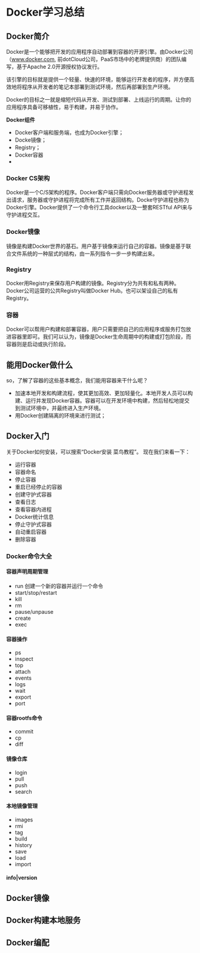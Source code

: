 # Docker学习总结

## Docker简介
Docker是一个能够把开发的应用程序自动部署到容器的开源引擎。由Docker公司（www.docker.com, 前dotCloud公司，PaaS市场中的老牌提供商）的团队编写，基于Apache  2.0开源授权协议发行。

该引擎的目标就是提供一个轻量、快速的环境，能够运行开发者的程序，并方便高效地将程序从开发者的笔记本部署到测试环境，然后再部署到生产环境。

Docker的目标之一就是缩短代码从开发、测试到部署、上线运行的周期。让你的应用程序具备可移植性，易于构建，并易于协作。

**Docker组件**
- Docker客户端和服务端，也成为Docker引擎；
- Docke镜像；
- Registry；
- Docker容器
- 
### Docker CS架构
Docker是一个C/S架构的程序。Docker客户端只需向Docker服务器或守护进程发出请求，服务器或守护进程将完成所有工作并返回结构。Docke守护进程也称为Docker引擎。Docker提供了一个命令行工具docker以及一整套RESTful API来与守护进程交互。

### Docker镜像
镜像是构建Docker世界的基石。用户基于镜像来运行自己的容器。镜像是基于联合文件系统的一种层式的结构，由一系列指令一步一步构建出来。

### Registry
Docker用Registry来保存用户构建的镜像。Registry分为共有和私有两种。Docker公司运营的公共Registry叫做Docker Hub。也可以架设自己的私有Registry。

### 容器
Docker可以帮用户构建和部署容器，用户只需要把自己的应用程序或服务打包放进容器里即可。我们可以认为，镜像是Docker生命周期中的构建或打包阶段，而容器则是启动或执行阶段。


## 能用Docker做什么
so，了解了容器的这些基本概念，我们能用容器来干什么呢？
- 加速本地开发和构建流程，使其更加高效、更加轻量化。本地开发人员可以构建、运行并发现Docker容器。容器可以在开发环境中构建，然后轻松地提交到测试环境中，并最终进入生产环境。
- 用Docker创建隔离的环境来进行测试；

## Docker入门
关于Docker如何安装，可以搜索“Docker安装 菜鸟教程”。
现在我们来看一下：
- 运行容器
- 容器命名
- 停止容器
- 重启已经停止的容器
- 创建守护式容器
- 查看日志
- 查看容器内进程
- Docker统计信息
- 停止守护式容器
- 自动重启容器
- 删除容器
### Docker命令大全
#### 容器声明周期管理
- run 创建一个新的容器并运行一个命令
- start/stop/restart
- kill
- rm
- pause/unpause
- create
- exec
#### 容器操作
- ps 
- inspect
- top
- attach
- events
- logs
- wait
- export
- port

#### 容器rootfs命令
- commit
- cp
- diff
#### 镜像仓库
- login
- pull
- push
- search
#### 本地镜像管理
- images
- rmi
- tag
- build
- history
- save
- load
- import
#### info|version





## Docker镜像
## Docker构建本地服务
## Docker编配
